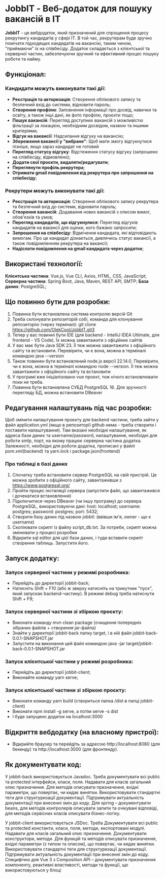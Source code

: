 # JobbIT - Веб-додаток для пошуку вакансій в ІТ

**JobbIT** - це вебдодаток, який призначений для спрощення процесу рекрутингу кандидатів у сфері ІТ. В той час, рекрутерам буде зручно помічати підходящих кандидатів на вакансію, таким чином, "приймаючи" їх на співбесіду. Додаток складається з клієнтської та серверної частин, забезпечуючи зручний та ефективний процес пошуку роботи та найму.

## Функціонал:

### Кандидати можуть виконувати такі дії:

- **Реєстрація та авторизація**: Створення облікового запису та безпечний вхід до системи, відновити пароль;
- **Створення профілю**: Заповнення інформації про досвід, навички та освіту, а також інші дані, як фото профілю, проєкти тощо;
- **Пошук вакансій**: Перегляд доступних вакансій з можливістю фільтрації за локацією, необхідним досвідом, назвою та іншими критеріями;
- **Відгук на вакансії**: Надсилання відгуку на вакансію;
- **Збереження вакансії у "вибране"**: Щоб мати змогу відгукнутися пізніше, якщо зараз кандидат не готовий
- **Перегляд статусу відгуку**: Відстеження статусу відгуку (запрошено на співбесіду, відмовлено);
- **Додати свої проєкти, видаляти/редагувати**;
- **Переглянути профіль рекрутера**;
- **Отримати gmail повідомлення від рекрутера про запрошення на співбесіду**;

### Рекрутери можуть виконувати такі дії:

- **Реєстрація та авторизація**: Створення облікового запису рекрутера та безпечний вхід до системи, відновити пароль;
- **Створення вакансій**: Додавання нових вакансій з описом вимог, обов'язків та умов;
- **Перегляд кандидатів, що відгукнулися**: Перегляд відгуків кандидатів на вакансії для оцінки, кого бажано запросити;
- **Запрошення на співбесіду**: Відмічення кандидата, які відповідають вимогам. Про це кандидат дізнається, дивлячись статус вакансії, а також повідомленням рекрутера на вакансії;
- **Надіслати повідомлення на gmail кандидата через додаток**;

## Використані технології:

**Клієнтська частина**: Vue.js, Vue CLI, Axios, HTML, CSS, JavaScript;
**Серверна частина**: Spring Boot, Java, Maven, REST API, SMTP;
**База даних**: PostgreSQL;

## Що повинно бути для розробки:

1. Повинна бути встановлена система контролю версій Git
2. Треба склонувати репозиторій собі, команда для клонування репозиторію (через термінал): git clone https://github.com/OlekCool/JobbIT.git3
3. Тепер у вас повинні бути IDE (для backend - IntelliJ IDEA Ultimate, для frontend - VS Code). Їх можна завантажити з офіційних сайтів
4. У вас має бути Java SDK 23. Її теж можна завантажити з офіційного сайту та встановити. Перевірити, чи є вона, можна в терміналі командою java --version
5. Також повинен бути встановлений node.js версії 22.14.0. Перевірити, чи є вона, можна в терміналі командою node --version. Її теж можна завантажити з офіційного сайту та встановити
6. У програмі вже ініціалізовано vue проєкт, тож нічого встановлювати поки не треба.
7. Повинна бути встановлена СУБД PostgreSQL 16. Для зручності перегляду БД, можна встановити DBeaver

## Редагування налаштувань під час розробки:

Щоб змінити налаштування проєкту для backend частини, треба зайти у файл application.yml (якщо в репозиторії github нема - треба створити і поставити налаштування). Там вказані необхідні налаштування, як адреса бази даних та username/password, налаштування, необхідні для роботи smtp, порт, на якому працює серверна частина додатка. Залежності, необхідні для роботи додатка, прописані у файлі pom.xml(backend) та yarn.lock i package.json(frontend)

### Про таблиці в базі даних

1. Спочатку треба встановити сервер PostgreSQL на свій пристрій. Це можна зробити з офіційного сайту, завантаживши з https://www.postgresql.org/
2. Пройти процес інсталяції сервера (запустити файл, що завантажився і дочекатися встановлення)
3. Підключитися через DBeaver (чи іншу програму) до сервера PostgreSQL, використовуючи дані:
   host: localhost;
   username: postgres;
   password: postgres;
   port: 5432;
4. Створити базу даних під назвою jobbit: (ввівши ім'я, owner - що є username)
5. Скопіювати скрипт із файлу script_db.txt. За потреби, скрипт можна змінювати у процесі розробки
6. Відкрити sql editor для цієї бази даних, і туди вставити скрипт створення таблиць. Запустити його.

## Запуск додатку:

### Запуск серверної частини у режимі розробника:

- Перейдіть до директорії jobbit-back;
- Натисніть Shift + F10 (або ж зверху натисніть на трикутник "пуск", який запускає backend-частину). В режимі debug треба натиснути Shift + F9;

### Запуск серверної частини зі збіркою проєкту:

- Виконати команду mvn clean package (очищення попередніх зібраних файлів + створення jar-файла)
- Знайти у директорії jobbit-back папку target, i в ній файл jobbit-back-0.0.1-SNAPSHOT.jar
- Запустити на виконання цей файл командою java -jar target/jobbit-back-0.0.1-SNAPSHOT.jar

### Запуск клієнтської частини у режимі розробника:

- Перейдіть до директорії jobbit-client;
- Виконайте команду yarn serve;

### Запуск клієнтської частини зі збіркою проєкту:

- Виконати команду yarn build (створиться папка /dist в папці jobbit-client)
- Виконати npm install -g serve, а потім serve -s dist
- І буде запущено додаток на localhost:3000

## Відкриття вебдодатку (на власному пристрої):

- Відкрийте браузер та перейдіть за адресою http://localhost:8080 (для бекенду) та http://localhost:3000 (для фронтенду).

## Як документувати код:
У jobbit-back використовується Javadoc. Треба документувати всі public та protected інтерфейси, класи, поля. 
Надавати для класів загальний опис призначення. Для методів описувати призначення, вхідні параметри, що повертає, 
чи кидає винятки. Використовувати стандартні теги для структуризації документації. Підтримувати актуальність 
документації при внесенні змін до коду. Для spring – документувати beans, для методів контролерів описувати 
запити та очікувані відповіді, для методів сервісних класів описувати бізнес-логіку.

У jobbit-client використовується JSDoc. Треба Документувати всі public та protected константи, класи, поля, методи,
експортовані модулі. Надавати для класів загальний опис призначення. Документувати конструктори, методи. Для функцій 
та методів описувати призначення, вхідні параметри (з типом та описом), що повертає, чи кидає винятки. Використовувати 
стандартні теги для структуризації документації. Підтримувати актуальність документації при внесенні змін до коду. 
Специфічно для Vue 3 з Composition API – документувати призначення компоненту, реактивні властивості, методи та 
функції, що використовуються у блоці <script setup>.

## Контакти:

- Github: https://github.com/OlekCool
